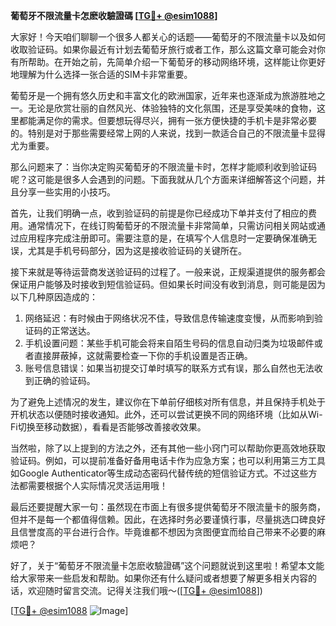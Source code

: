 **葡萄牙不限流量卡怎麽收驗證碼 [[TG💪+ @esim1088](https://t.me/s/esim1088)]**

大家好！今天咱们聊聊一个很多人都关心的话题——葡萄牙的不限流量卡以及如何收取验证码。如果你最近有计划去葡萄牙旅行或者工作，那么这篇文章可能会对你有所帮助。在开始之前，先简单介绍一下葡萄牙的移动网络环境，这样能让你更好地理解为什么选择一张合适的SIM卡非常重要。

葡萄牙是一个拥有悠久历史和丰富文化的欧洲国家，近年来也逐渐成为旅游胜地之一。无论是欣赏壮丽的自然风光、体验独特的文化氛围，还是享受美味的食物，这里都能满足你的需求。但要想玩得尽兴，拥有一张方便快捷的手机卡是非常必要的。特别是对于那些需要经常上网的人来说，找到一款适合自己的不限流量卡显得尤为重要。

那么问题来了：当你决定购买葡萄牙的不限流量卡时，怎样才能顺利收到验证码呢？这可能是很多人会遇到的问题。下面我就从几个方面来详细解答这个问题，并且分享一些实用的小技巧。

首先，让我们明确一点，收到验证码的前提是你已经成功下单并支付了相应的费用。通常情况下，在线订购葡萄牙的不限流量卡非常简单，只需访问相关网站或通过应用程序完成注册即可。需要注意的是，在填写个人信息时一定要确保准确无误，尤其是手机号码部分，因为这是接收验证码的关键所在。

接下来就是等待运营商发送验证码的过程了。一般来说，正规渠道提供的服务都会保证用户能够及时接收到短信验证码。但如果长时间没有收到消息，则可能是因为以下几种原因造成的：

1. 网络延迟：有时候由于网络状况不佳，导致信息传输速度变慢，从而影响到验证码的正常送达。
2. 手机设置问题：某些手机可能会将来自陌生号码的信息自动归类为垃圾邮件或者直接屏蔽掉，这就需要检查一下你的手机设置是否正确。
3. 账号信息错误：如果当初提交订单时填写的联系方式有误，那么自然也无法收到正确的验证码。

为了避免上述情况的发生，建议你在下单前仔细核对所有信息，并且保持手机处于开机状态以便随时接收通知。此外，还可以尝试更换不同的网络环境（比如从Wi-Fi切换至移动数据），看看是否能够改善接收效果。

当然啦，除了以上提到的方法之外，还有其他一些小窍门可以帮助你更高效地获取验证码。例如，可以提前准备好备用电话卡作为应急方案；也可以利用第三方工具如Google Authenticator等生成动态密码代替传统的短信验证方式。不过这些方法都需要根据个人实际情况灵活运用哦！

最后还要提醒大家一句：虽然现在市面上有很多提供葡萄牙不限流量卡的服务商，但并不是每一个都值得信赖。因此，在选择时务必要谨慎行事，尽量挑选口碑良好且信誉度高的平台进行合作。毕竟谁都不想因为贪图便宜而给自己带来不必要的麻烦吧？

好了，关于“葡萄牙不限流量卡怎麽收驗證碼”这个问题就说到这里啦！希望本文能给大家带来一些启发和帮助。如果你还有什么疑问或者想要了解更多相关内容的话，欢迎随时留言交流。记得关注我们哦～([[TG💪+ @esim1088](https://t.me/s/esim1088)])

[[TG💪+ @esim1088](https://t.me/s/esim1088) ![Image](https://i.postimg.cc/4NQfJmqS/Snipaste-2025-05-13-00-14-12.png)]